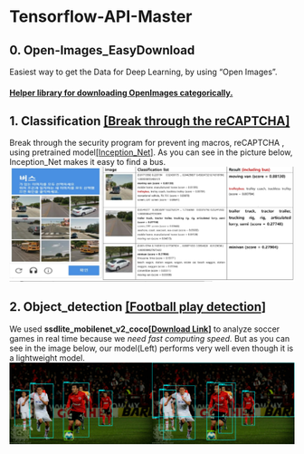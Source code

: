 # Tensorflow-API-Master
## 0. Open-Images_EasyDownload 
Easiest way to get the Data for Deep Learning, by using “Open Images”.
#### <a href="https://github.com/HwangToeMat/Open-Images_EasyDownload">Helper library for downloading OpenImages categorically.</a>

## 1. Classification <a href="https://github.com/HwangToeMat/Tensorflow-API-HTM/blob/master/1.classification/reCAPTCHA_classification.ipynb">[Break through the reCAPTCHA]</a>
Break through the security program for prevent ing macros, reCAPTCHA , using pretrained model<a href='http://download.tensorflow.org/models/image/imagenet/inception-2015-12-05.tgz'>[Inception_Net]</a>.
As you can see in the picture below, Inception_Net makes it easy to find a bus.
![image1](/1.classification/image/image0.jpg)

## 2. Object_detection <a href="https://github.com/HwangToeMat/Tensorflow-API-HTM/blob/master/2.object_detection">[Football play detection]</a>
We used **ssdlite_mobilenet_v2_coco<a href="http://download.tensorflow.org/models/object_detection/ssdlite_mobilenet_v2_coco_2018_05_09.tar.gz">[Download Link]</a>** to analyze soccer games in real time because we *need fast computing speed.* But as you can see in the image below, our model(Left) performs very well even though it is a lightweight model.
![result3](/2.object_detection/images/result3.png)
